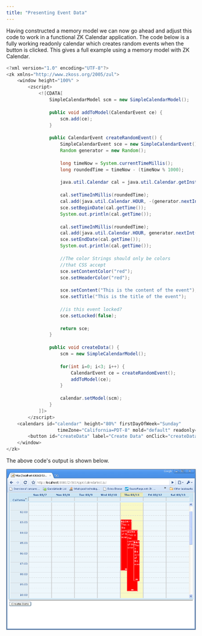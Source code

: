 ```yaml
---
title: "Presenting Event Data"
---
```


Having constructed a memory model we can now go ahead and adjust this
code to work in a functional ZK Calendar application. The code below is
a fully working readonly calendar which creates random events when the
button is clicked. This gives a full example using a memory model with
ZK Calendar.

```java
<?xml version="1.0" encoding="UTF-8"?>
<zk xmlns="http://www.zkoss.org/2005/zul">
    <window height="100%" >
        <zscript>
            <![CDATA[
                SimpleCalendarModel scm = new SimpleCalendarModel();
 
                public void addToModel(CalendarEvent ce) {
                    scm.add(ce);
                }
 
                public CalendarEvent createRandomEvent() {
                    SimpleCalendarEvent sce = new SimpleCalendarEvent();
                    Random generator = new Random();
                     
                    long timeNow = System.currentTimeMillis();
                    long roundedTime = timeNow - (timeNow % 1000);
 
                    java.util.Calendar cal = java.util.Calendar.getInstance();
 
                    cal.setTimeInMillis(roundedTime);
                    cal.add(java.util.Calendar.HOUR, -(generator.nextInt(3) + 2));
                    sce.setBeginDate(cal.getTime());
                    System.out.println(cal.getTime());
 
                    cal.setTimeInMillis(roundedTime);
                    cal.add(java.util.Calendar.HOUR, generator.nextInt(3) + 1);
                    sce.setEndDate(cal.getTime());
                    System.out.println(cal.getTime());
 
                    //The color Strings should only be colors
                    //that CSS accept
                    sce.setContentColor("red");
                    sce.setHeaderColor("red");
 
                    sce.setContent("This is the content of the event");
                    sce.setTitle("This is the title of the event");
 
                    //is this event locked?
                    sce.setLocked(false);
 
                    return sce;
                }
 
                public void createData() {
                    scm = new SimpleCalendarModel();
 
                    for(int i=0; i<3; i++) {
                        CalendarEvent ce = createRandomEvent();
                        addToModel(ce);
                    }
 
                    calendar.setModel(scm);
                }
            ]]>
        </zscript>
    <calendars id="calendar" height="80%" firstDayOfWeek="Sunday"
                   timeZone="California=PDT-8" mold="default" readonly="true" />
        <button id="createData" label="Create Data" onClick="createData()" />
    </window>
</zk>
```

The above code's output is shown below.

![](/zk_calendar_essentials/images/ZKCalEss_MemoryModelResult.png)
